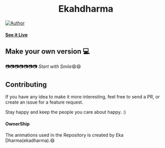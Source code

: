 <h1 align="center">
   Ekahdharma
</h1>

[![Author](https://img.shields.io/badge/author-ekadharmaa-green)](https://github.com/ekadharmaa/)


#### [See it Live](https://ekadharma.dev/)

## Make your own version :computer:

:camera::camera::camera::camera::camera::camera::camera:
*Start with Smile*:smile::smile:

## Contributing

If you have any idea to make it more interesting, feel free to send a PR, or create an issue for a feature request.

Stay happy and keep the people you care about happy. :)

#### OwnerShip
 The animations used in the Repository is created by Eka Dharma(ekadharma).:smile:
